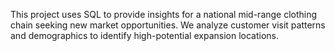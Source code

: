 This project uses SQL to provide insights for a national mid-range clothing chain seeking new market opportunities. We analyze customer visit patterns and demographics to identify high-potential expansion locations.
